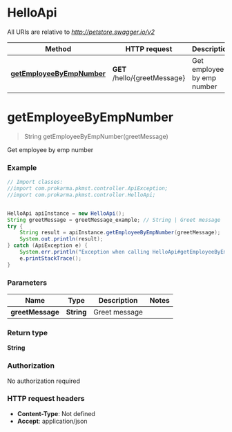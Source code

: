 # HelloApi

All URIs are relative to *http://petstore.swagger.io/v2*

Method | HTTP request | Description
------------- | ------------- | -------------
[**getEmployeeByEmpNumber**](HelloApi.md#getEmployeeByEmpNumber) | **GET** /hello/{greetMessage} | Get employee by emp number


<a name="getEmployeeByEmpNumber"></a>
# **getEmployeeByEmpNumber**
> String getEmployeeByEmpNumber(greetMessage)

Get employee by emp number



### Example
```java
// Import classes:
//import com.prokarma.pkmst.controller.ApiException;
//import com.prokarma.pkmst.controller.HelloApi;


HelloApi apiInstance = new HelloApi();
String greetMessage = greetMessage_example; // String | Greet message
try {
    String result = apiInstance.getEmployeeByEmpNumber(greetMessage);
    System.out.println(result);
} catch (ApiException e) {
    System.err.println("Exception when calling HelloApi#getEmployeeByEmpNumber");
    e.printStackTrace();
}
```

### Parameters

Name | Type | Description  | Notes
------------- | ------------- | ------------- | -------------
 **greetMessage** | **String**| Greet message |

### Return type

**String**

### Authorization

No authorization required

### HTTP request headers

 - **Content-Type**: Not defined
 - **Accept**: application/json


